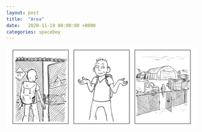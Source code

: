 ```yaml
---
layout: post
title:  "Area"
date:   2020-11-19 00:00:00 +0000
categories: spaceboy
---
```


![Area](../spaceboy/05%20-%20area.png)

